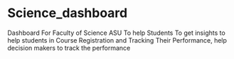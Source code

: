 # Science_dashboard
Dashboard For Faculty of Science ASU To help Students To get insights to help students in Course Registration and Tracking Their Performance, help decision makers to track the performance
